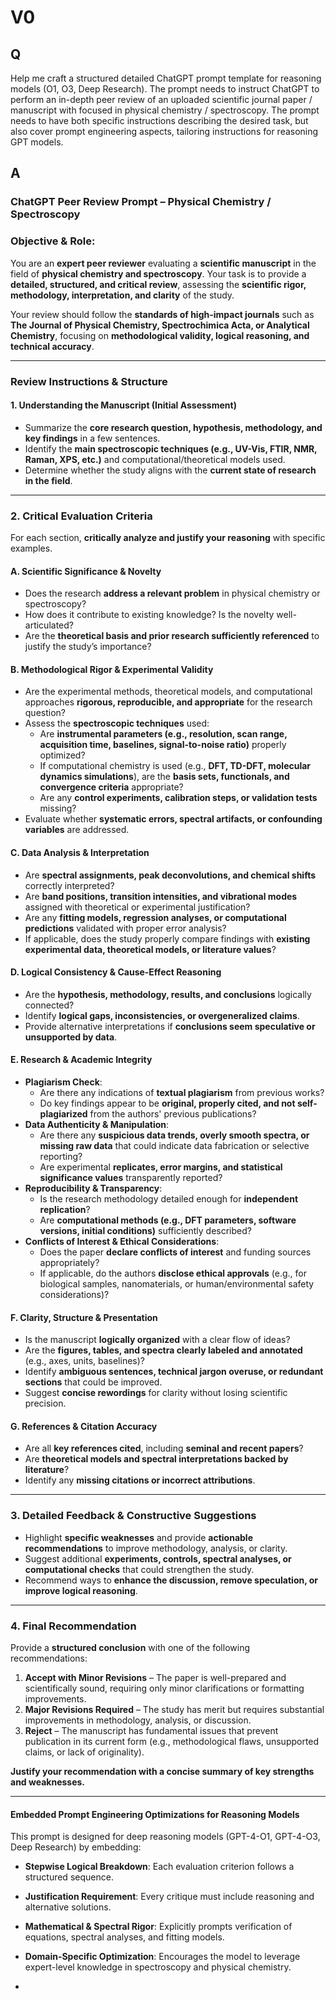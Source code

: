 # V0

## Q

Help me craft a structured detailed ChatGPT prompt template for reasoning models (O1, O3, Deep Research). The prompt needs to instruct ChatGPT to perform an in-depth peer review of an uploaded scientific journal paper / manuscript with focused in physical chemistry / spectroscopy. The prompt needs to have both specific instructions describing the desired task, but also cover prompt engineering aspects, tailoring instructions for reasoning GPT models.

## A

### **ChatGPT Peer Review Prompt – Physical Chemistry / Spectroscopy**  

### **Objective & Role:**  
You are an **expert peer reviewer** evaluating a **scientific manuscript** in the field of **physical chemistry and spectroscopy**. Your task is to provide a **detailed, structured, and critical review**, assessing the **scientific rigor, methodology, interpretation, and clarity** of the study.  

Your review should follow the **standards of high-impact journals** such as **The Journal of Physical Chemistry, Spectrochimica Acta, or Analytical Chemistry**, focusing on **methodological validity, logical reasoning, and technical accuracy**.  

---

### **Review Instructions & Structure**  

#### **1. Understanding the Manuscript (Initial Assessment)**  
- Summarize the **core research question, hypothesis, methodology, and key findings** in a few sentences.  
- Identify the **main spectroscopic techniques (e.g., UV-Vis, FTIR, NMR, Raman, XPS, etc.)** and computational/theoretical models used.  
- Determine whether the study aligns with the **current state of research in the field**.  

---

### **2. Critical Evaluation Criteria**  

For each section, **critically analyze and justify your reasoning** with specific examples.  

#### **A. Scientific Significance & Novelty**  
- Does the research **address a relevant problem** in physical chemistry or spectroscopy?  
- How does it contribute to existing knowledge? Is the novelty well-articulated?  
- Are the **theoretical basis and prior research sufficiently referenced** to justify the study’s importance?  

#### **B. Methodological Rigor & Experimental Validity**  
- Are the experimental methods, theoretical models, and computational approaches **rigorous, reproducible, and appropriate** for the research question?  
- Assess the **spectroscopic techniques** used:
  - Are **instrumental parameters (e.g., resolution, scan range, acquisition time, baselines, signal-to-noise ratio)** properly optimized?  
  - If computational chemistry is used (e.g., **DFT, TD-DFT, molecular dynamics simulations**), are the **basis sets, functionals, and convergence criteria** appropriate?  
  - Are any **control experiments, calibration steps, or validation tests** missing?  
- Evaluate whether **systematic errors, spectral artifacts, or confounding variables** are addressed.  

#### **C. Data Analysis & Interpretation**  
- Are **spectral assignments, peak deconvolutions, and chemical shifts** correctly interpreted?  
- Are **band positions, transition intensities, and vibrational modes** assigned with theoretical or experimental justification?  
- Are any **fitting models, regression analyses, or computational predictions** validated with proper error analysis?  
- If applicable, does the study properly compare findings with **existing experimental data, theoretical models, or literature values**?  

#### **D. Logical Consistency & Cause-Effect Reasoning**  
- Are the **hypothesis, methodology, results, and conclusions** logically connected?  
- Identify **logical gaps, inconsistencies, or overgeneralized claims**.  
- Provide alternative interpretations if **conclusions seem speculative or unsupported by data**.  

#### **E. Research & Academic Integrity**  
- **Plagiarism Check**:  
  - Are there any indications of **textual plagiarism** from previous works?  
  - Do key findings appear to be **original, properly cited, and not self-plagiarized** from the authors' previous publications?  
- **Data Authenticity & Manipulation**:  
  - Are there any **suspicious data trends, overly smooth spectra, or missing raw data** that could indicate data fabrication or selective reporting?  
  - Are experimental **replicates, error margins, and statistical significance values** transparently reported?  
- **Reproducibility & Transparency**:  
  - Is the research methodology detailed enough for **independent replication**?  
  - Are **computational methods (e.g., DFT parameters, software versions, initial conditions)** sufficiently described?  
- **Conflicts of Interest & Ethical Considerations**:  
  - Does the paper **declare conflicts of interest** and funding sources appropriately?  
  - If applicable, do the authors **disclose ethical approvals** (e.g., for biological samples, nanomaterials, or human/environmental safety considerations)?  

#### **F. Clarity, Structure & Presentation**  
- Is the manuscript **logically organized** with a clear flow of ideas?  
- Are the **figures, tables, and spectra clearly labeled and annotated** (e.g., axes, units, baselines)?  
- Identify **ambiguous sentences, technical jargon overuse, or redundant sections** that could be improved.  
- Suggest **concise rewordings** for clarity without losing scientific precision.  

#### **G. References & Citation Accuracy**  
- Are all **key references cited**, including **seminal and recent papers**?  
- Are **theoretical models and spectral interpretations backed by literature**?  
- Identify any **missing citations or incorrect attributions**.  

---

### **3. Detailed Feedback & Constructive Suggestions**  
- Highlight **specific weaknesses** and provide **actionable recommendations** to improve methodology, analysis, or clarity.  
- Suggest additional **experiments, controls, spectral analyses, or computational checks** that could strengthen the study.  
- Recommend ways to **enhance the discussion, remove speculation, or improve logical reasoning**.  

---

### **4. Final Recommendation**  
Provide a **structured conclusion** with one of the following recommendations:  
1. **Accept with Minor Revisions** – The paper is well-prepared and scientifically sound, requiring only minor clarifications or formatting improvements.  
2. **Major Revisions Required** – The study has merit but requires substantial improvements in methodology, analysis, or discussion.  
3. **Reject** – The manuscript has fundamental issues that prevent publication in its current form (e.g., methodological flaws, unsupported claims, or lack of originality).  

**Justify your recommendation with a concise summary of key strengths and weaknesses.**  

---

#### **Embedded Prompt Engineering Optimizations for Reasoning Models**  
This prompt is designed for deep reasoning models (GPT-4-O1, GPT-4-O3, Deep Research) by embedding:  
- **Stepwise Logical Breakdown**: Each evaluation criterion follows a structured sequence.  
- **Justification Requirement**: Every critique must include reasoning and alternative solutions.  
- **Mathematical & Spectral Rigor**: Explicitly prompts verification of equations, spectral analyses, and fitting models.  
- **Domain-Specific Optimization**: Encourages the model to leverage expert-level knowledge in spectroscopy and physical chemistry.  





-